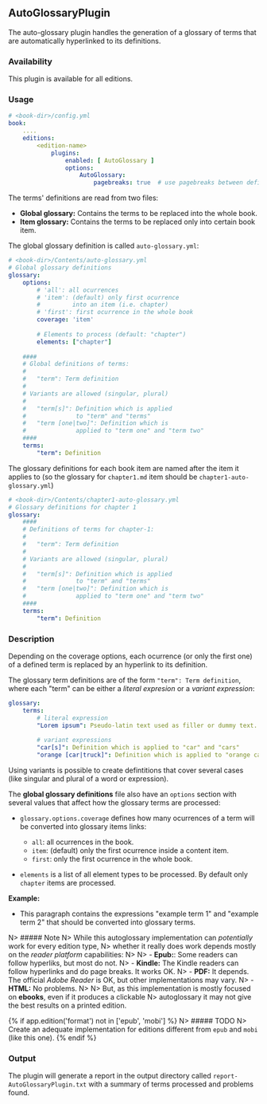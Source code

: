 ## AutoGlossaryPlugin

The auto-glossary plugin handles the generation of a glossary of terms 
that are automatically hyperlinked to its definitions.

### Availability

This plugin is available for all editions.

### Usage

~~~.yaml
# <book-dir>/config.yml 
book:
    ....
    editions:
        <edition-name>
            plugins:
                enabled: [ AutoGlossary ]
                options:
                    AutoGlossary:
                        pagebreaks: true  # use pagebreaks between defined terms          
~~~ 

The terms' definitions are read from two files:

- **Global glossary:** Contains the terms to be replaced into the whole book.
- **Item glossary:** Contains the terms to be replaced only into certain book item.

The global glossary definition is called `auto-glossary.yml`:

~~~.yaml
# <book-dir>/Contents/auto-glossary.yml 
# Global glossary definitions
glossary:
    options: 
        # 'all': all ocurrences
        # 'item': (default) only first ocurrence 
        #         into an item (i.e. chapter)
        # 'first': first ocurrence in the whole book
        coverage: 'item'
        
        # Elements to process (default: "chapter")
        elements: ["chapter"]
    
    ####
    # Global definitions of terms:
    #
    #   "term": Term definition
    #
    # Variants are allowed (singular, plural)
    #
    #   "term[s]": Definition which is applied 
    #              to "term" and "terms"
    #   "term [one|two]": Definition which is 
    #              applied to "term one" and "term two"
    ####
    terms: 
        "term": Definition
~~~        

The glossary definitions for each book item are named after the item it applies to 
(so the glossary for `chapter1.md` item should be `chapter1-auto-glossary.yml`)

~~~.yaml
# <book-dir>/Contents/chapter1-auto-glossary.yml 
# Glossary definitions for chapter 1 
glossary:
    ####
    # Definitions of terms for chapter-1:
    #
    #   "term": Term definition
    #
    # Variants are allowed (singular, plural)
    #
    #   "term[s]": Definition which is applied 
    #              to "term" and "terms"
    #   "term [one|two]": Definition which is 
    #              applied to "term one" and "term two"
    ####
    terms: 
        "term": Definition
~~~        

### Description

Depending on the coverage options, each ocurrence (or only the first one) of a defined
term is replaced by an hyperlink to its definition. 

The glossary term definitions are of the form `"term": Term definition`, where each
"term" can be either a *literal expresion* or a *variant expression*:

~~~.yaml
glossary:
    terms: 
        # literal expression
        "Lorem ipsum": Pseudo-latin text used as filler or dummy text.
        
        # variant expressions 
        "car[s]": Definition which is applied to "car" and "cars"
        "orange [car|truck]": Definition which is applied to "orange car" and "orange truck"
~~~

Using variants is possible to create defintitions that cover several cases (like singular
and plural of a word or expression).

The **global glossary definitions** file also have an `options` section with several values
that affect how the glossary terms are processed:

- `glossary.options.coverage` defines how many ocurrences of a term will be converted into
  glossary items links:
    
    - `all`: all ocurrences in the book.
    - `item`: (default) only the first ocurrence inside a content item.
    - `first`: only the first ocurrence in the whole book.
    
- `elements` is a list of all element types to be processed. By default only `chapter` items
  are processed.      

**Example:**

- This paragraph contains the expressions "example term 1" and "example term 2" that should
  be converted into glossary terms.

N> ##### Note
N> While this autoglossary implementation can *potentially* work for every edition type, 
N> whether it really does work depends mostly on the *reader platform* capabilities:
N> 
N> - **Epub:**: Some readers can follow hyperliks, but most do not.
N> - **Kindle:** The Kindle readers can follow hyperlinks and do page breaks. It works OK.
N> - **PDF:** It depends. The official *Adobe Reader* is OK, but other implementations may vary.
N> - **HTML:** No problems.
N> 
N> But, as this implementation is mostly focused on **ebooks**, even if it produces a clickable 
N> autoglossary it may not give the best results on a printed edition.    

{% if app.edition('format') not in ['epub', 'mobi'] %}
N> ##### TODO
N> Create an adequate implementation for editions different from `epub` and `mobi` (like this one).
{% endif %}

### Output

The plugin will generate a report in the output directory called `report-AutoGlossaryPlugin.txt`
with a summary of terms processed and problems found.


